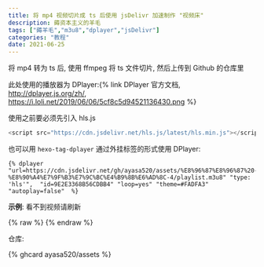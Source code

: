 ```yaml
---
title: 将 mp4 视频切片成 ts 后使用 jsDelivr 加速制作 "视频床"
description: 薅资本主义的羊毛
tags: ["薅羊毛","m3u8","dplayer","jsDelivr"]
categories: "教程"
date: 2021-06-25
---
```




将 mp4 转为 ts 后, 使用 ffmpeg 将 ts 文件切片, 然后上传到 Github 的仓库里

此处使用的播放器为 DPlayer:{% link DPlayer 官方文档, http://dplayer.js.org/zh/, https://i.loli.net/2019/06/06/5cf8c5d94521136430.png %}

使用之前要必须先引入 hls.js

```js
<script src="https://cdn.jsdelivr.net/hls.js/latest/hls.min.js"></script>
```

也可以用 `hexo-tag-dplayer` 通过外挂标签的形式使用 DPlayer:



```
{% dplayer "url=https://cdn.jsdelivr.net/gh/ayasa520/assets/%E8%96%87%E8%96%87%20-%E8%90%A4%E7%9F%B3%E7%9C%BC%E4%B9%8B%E6%AD%8C-4/playlist.m3u8" "type: 'hls'",  "id=9E2E3368B56CDBB4" "loop=yes" "theme=#FADFA3" "autoplay=false"  %}
```


**示例**:
看不到视频请刷新
<div id="dplayer" class="dplayer-video dplayer dplayer-no-danmaku"></div>   
{% raw %}
<script>
  try
    {new DPlayer({
      container: document.getElementById('dplayer'),
      autoplay:0,theme:"#FADFA3",loop:true,preload:"auto",volume:Number("20"),
      video: {
          url: 'https://cdn.jsdelivr.net/gh/ayasa520/assets/%E8%96%87%E8%96%87%20-%E8%90%A4%E7%9F%B3%E7%9C%BC%E4%B9%8B%E6%AD%8C-4/playlist.m3u8',
          type: 'hls',
},});}catch(err){
  console.log("已经存在 dplayer");
}</script>
{% endraw %}

仓库:

{% ghcard ayasa520/assets %}